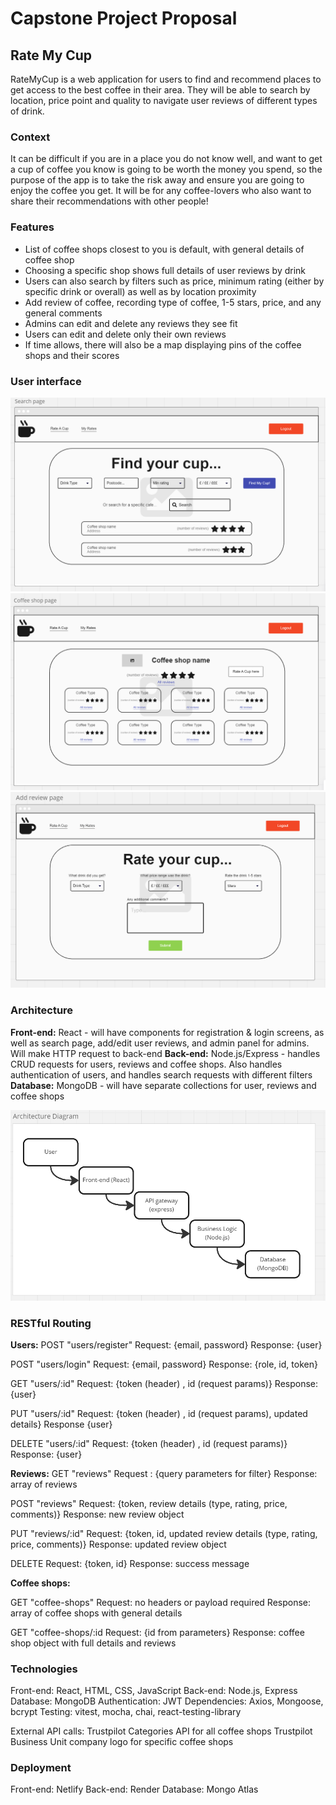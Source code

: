 # Capstone Project Proposal

## Rate My Cup 

RateMyCup is a web application for users to find and recommend places to get access to the best coffee in their area. They will be able to search by location, price point and quality to navigate user reviews of different types of drink.

### Context 

It can be difficult if you are in a place you do not know well, and want to get a cup of coffee you know is going to be worth the money you spend, so the purpose of the app is to take the risk away and ensure you are going to enjoy the coffee you get. It will be for any coffee-lovers who also want to share their recommendations with other people!

### Features

* List of coffee shops closest to you is default, with general details of coffee shop
* Choosing a specific shop shows full details of user reviews by drink
* Users can also search by filters such as price, minimum rating (either by specific drink or overall) as well as by location proximity
* Add review of coffee, recording type of coffee, 1-5 stars, price, and any general comments
* Admins can edit and delete any reviews they see fit
* Users can edit and delete only their own reviews
* If time allows, there will also be a map displaying pins of the coffee shops and their scores

### User interface

![search page wireframe](./pictures/search-page-wireframe.png)
![coffee shop wireframe](./pictures/coffee-shop-wireframe.png)
![add review wireframe](./pictures/add-review-wireframe.png)

### Architecture
**Front-end:**
React - will have components for registration & login screens, as well as search page, add/edit user reviews, and admin panel for admins. Will make HTTP request to back-end
**Back-end:**
Node.js/Express - handles CRUD requests for users, reviews and coffee shops. Also handles authentication of users, and handles search requests with different filters
**Database:**
MongoDB - will have separate collections for user, reviews and coffee shops

![architecture diagram](./pictures/architecture-diagram.png)

### RESTful Routing

**Users:**
POST "users/register"
Request: {email, password}
Response: {user}

POST "users/login"
Request: {email, password}
Response: {role, id, token}

GET "users/:id"
Request: {token (header) , id (request params)}
Response: {user}

PUT "users/:id"
Request: {token (header) , id (request params), updated details}
Response {user}

DELETE "users/:id"
Request: {token (header) , id (request params)}
Response: {user}

**Reviews:**
GET "reviews"
Request : {query parameters for filter}
Response: array of reviews

POST "reviews"
Request: {token, review details (type, rating, price, comments)}
Response: new review object

PUT "reviews/:id"
Request: {token, id, updated review details (type, rating, price, comments)}
Response: updated review object

DELETE
Request: {token, id}
Response: success message

**Coffee shops:**

GET "coffee-shops"
Request: no headers or payload required
Response: array of coffee shops with general details

GET "coffee-shops/:id
Request: {id from parameters}
Response: coffee shop object with full details and reviews

### Technologies

Front-end: React, HTML, CSS, JavaScript
Back-end: Node.js, Express
Database: MongoDB
Authentication: JWT
Dependencies: Axios, Mongoose, bcrypt
Testing: vitest, mocha, chai, react-testing-library

External API calls:
Trustpilot Categories API for all coffee shops
Trustpilot Business Unit company logo for specific coffee shops

### Deployment

Front-end: Netlify
Back-end: Render
Database: Mongo Atlas
